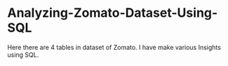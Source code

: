 # Analyzing-Zomato-Dataset-Using-SQL
Here there are 4 tables in dataset of Zomato. I have make various Insights using SQL.
